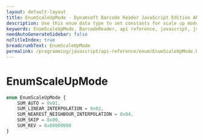 ```yaml
---
layout: default-layout
title: EnumScaleUpMode - Dynamsoft Barcode Reader JavaScript Edition API
description: Use this enum data type to set constants for scale up mode of barcodes  when using Dynamsoft Barcode Reader JavaScript Edition in your project.
keywords: EnumScaleUpMode, BarcodeReader, api reference, javascript, js
needAutoGenerateSidebar: false
noTitleIndex: true
breadcrumbText: EnumScaleUpMode
permalink: /programming/javascript/api-reference/enum/EnumScaleUpMode.html
---
```



# EnumScaleUpMode

```typescript
enum EnumScaleUpMode { 
    SUM_AUTO = 0x01, 
    SUM_LINEAR_INTERPOLATION = 0x02, 
    SUM_NEAREST_NEIGHBOUR_INTERPOLATION = 0x04, 
    SUM_SKIP = 0x00,
    SUM_REV = 0x80000000
}
```
